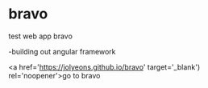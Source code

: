 # bravo
test web app bravo

-building out angular framework

<a href='https://jolyeons.github.io/bravo' target='_blank') rel='noopener'>go to bravo</a>
